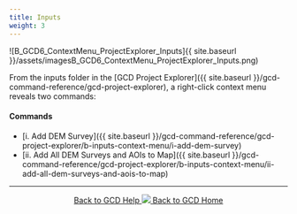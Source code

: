 ```yaml
---
title: Inputs
weight: 3
---
```


![B_GCD6_ContextMenu_ProjectExplorer_Inputs]{{ site.baseurl }}/assets/imagesB_GCD6_ContextMenu_ProjectExplorer_Inputs.png)

From the inputs folder in the [GCD Project Explorer]({{ site.baseurl }}/gcd-command-reference/gcd-project-explorer), a right-click context menu reveals two commands:

#### Commands

- [i. Add DEM Survey]({{ site.baseurl }}/gcd-command-reference/gcd-project-explorer/b-inputs-context-menu/i-add-dem-survey)
- [ii. Add All DEM Surveys and AOIs to Map]({{ site.baseurl }}/gcd-command-reference/gcd-project-explorer/b-inputs-context-menu/ii-add-all-dem-surveys-and-aois-to-map)

------
<div align="center">
	<a class="hollow button" href="{{ site.baseurl }}/Help"><i class="fa fa-chevron-circle-left"></i>  Back to GCD Help </a>  
	<a class="hollow button" href="{{ site.baseurl }}/"><img src="{{ site.baseurl}}/assets/images/icons/GCDAddIn.png">  Back to GCD Home </a>  
</div>